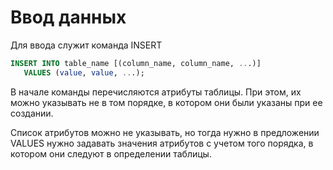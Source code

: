 # Ввод данных

Для ввода служит команда INSERT

```sql
INSERT INTO table_name [(column_name, column_name, ...)]
   VALUES (value, value, ...);
```

В начале команды перечисляются атрибуты таблицы. При этом, их можно указывать не в том порядке, в котором они были указаны при ее создании.

Список атрибутов можно не указывать, но тогда нужно в предложении VALUES нужно задавать значения атрибутов с учетом того порядка, в котором они следуют в определении таблицы.
